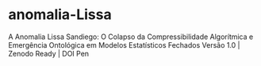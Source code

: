# anomalia-Lissa
A Anomalia Lissa Sandiego: O Colapso da Compressibilidade Algorítmica e Emergência Ontológica em Modelos Estatísticos Fechados Versão 1.0 | Zenodo Ready | DOI Pen

